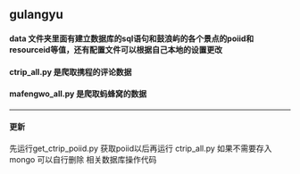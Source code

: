## gulangyu

#### data 文件夹里面有建立数据库的sql语句和鼓浪屿的各个景点的poiid和resourceid等值，还有配置文件可以根据自己本地的设置更改

#### ctrip_all.py 是爬取携程的评论数据 

#### mafengwo_all.py 是爬取蚂蜂窝的数据

---
#### 更新

先运行get_ctrip_poiid.py 获取poiid以后再运行 ctrip_all.py 
如果不需要存入mongo 可以自行删除 相关数据库操作代码
